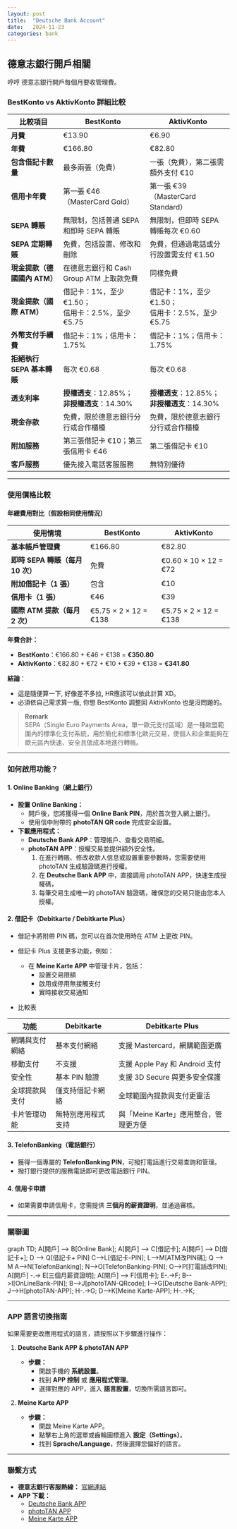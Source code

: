 ```yaml
---
layout: post
title:  "Deutsche Bank Account"
date:   2024-11-23
categories: bank
---
```


<!-- 流量追蹤 -->
<script src="{{ '/assets/js/momo-script.js' | relative_url }}"></script>

## 德意志銀行開戶相關

哼哼 德意志銀行開戶每個月要收管理費。

### **BestKonto vs AktivKonto 詳細比較**

| **比較項目**                | **BestKonto**                                           | **AktivKonto**                                        |
|-----------------------------|--------------------------------------------------------|-----------------------------------------------------|
| **月費**                    | €13.90                                                 | €6.90                                               |
| **年費**                    | €166.80                                                | €82.80                                              |
| **包含借記卡數量**           | 最多兩張（免費）                                       | 一張（免費），第二張需額外支付 €10                 |
| **信用卡年費**               | 第一張 €46（MasterCard Gold）                           | 第一張 €39（MasterCard Standard）                   |
| **SEPA 轉賬**               | 無限制，包括普通 SEPA 和即時 SEPA 轉賬                 | 無限制，但即時 SEPA 轉賬每次 €0.60                  |
| **SEPA 定期轉賬**           | 免費，包括設置、修改和刪除                             | 免費，但通過電話或分行設置需支付 €1.50              |
| **現金提款（德國國內 ATM）** | 在德意志銀行和 Cash Group ATM 上取款免費              | 同樣免費                                             |
| **現金提款（國際 ATM）**     | 借記卡：1%，至少 €1.50；<br>信用卡：2.5%，至少 €5.75  | 借記卡：1%，至少 €1.50；<br>信用卡：2.5%，至少 €5.75 |
| **外幣支付手續費**           | 借記卡：1%；信用卡：1.75%                              | 借記卡：1%；信用卡：1.75%                           |
| **拒絕執行 SEPA 基本轉賬**   | 每次 €0.68                                             | 每次 €0.68                                          |
| **透支利率**                 | **授權透支**：12.85%；<br>**非授權透支**：14.30%       | **授權透支**：12.85%；<br>**非授權透支**：14.30%    |
| **現金存款**                 | 免費，限於德意志銀行分行或合作櫃檯                    | 免費，限於德意志銀行分行或合作櫃檯                 |
| **附加服務**                | 第三張借記卡 €10；第三張信用卡 €46                    | 第二張借記卡 €10                                    |
| **客戶服務**                 | 優先接入電話客服服務                                   | 無特別優待                                           |

---

### 使用價格比較

#### 年總費用對比（假設相同使用情況）

| 使用情境                      | **BestKonto**                  | **AktivKonto**                 |
|-------------------------------|---------------------------------|--------------------------------|
| **基本帳戶管理費**            | €166.80                        | €82.80                        |
| **即時 SEPA 轉賬（每月 10 次）** | 免費                           | €0.60 × 10 × 12 = €72         |
| **附加借記卡（1 張）**         | 包含                           | €10                           |
| **信用卡（1 張）**             | €46                            | €39                           |
| **國際 ATM 提款（每月 2 次）**  | €5.75 × 2 × 12 = €138          | €5.75 × 2 × 12 = €138         |

**年費合計：**
- **BestKonto**：€166.80 + €46 + €138 = **€350.80**
- **AktivKonto**：€82.80 + €72 + €10 + €39 + €138 = **€341.80**

**結論**：
- 這是隨便算一下, 好像差不多拉, HR應該可以依此計算 XD。
- 必須依自己需求算一版, 你想 BestKonto 調整回 AktivKonto 也是沒問題的。

> **Remark**  
> SEPA（Single Euro Payments Area，單一歐元支付區域）是一種歐盟範圍內的標準化支付系統，用於簡化和標準化歐元交易，使個人和企業能夠在歐元區內快速、安全且低成本地進行轉帳。


---


### 如何啟用功能？

#### **1. Online Banking（網上銀行）**
- **設置 Online Banking：**
  - 開戶後，您將獲得一個 **Online Bank PIN**，用於首次登入網上銀行。
  - 使用信中附帶的 **photoTAN QR code** 完成安全設置。
- **下載應用程式：**
  - **Deutsche Bank APP**：管理帳戶、查看交易明細。
  - **photoTAN APP**：授權交易並提供額外安全性。
    1. 在進行轉賬、修改收款人信息或設置重要參數時，您需要使用 photoTAN 生成驗證碼進行授權。
    2. 在 **Deutsche Bank APP** 中，直接調用 photoTAN APP，快速生成授權碼，
    3. 每筆交易生成唯一的 photoTAN 驗證碼，確保您的交易只能由您本人授權。

#### 2. 借記卡（Debitkarte / Debitkarte Plus）
- 借記卡將附帶 PIN 碼，您可以在首次使用時在 ATM 上更改 PIN。
- 借記卡 Plus 支援更多功能，例如：
  - 在 **Meine Karte APP** 中管理卡片，包括：
    - 設置交易限額
    - 啟用或停用無接觸支付
    - 實時接收交易通知

- 比較表

| 功能             | Debitkarte  | Debitkarte Plus      |
|------------------|--------------------------|------------------------------------|
| 網購與支付網絡    | 基本支付網絡             | 支援 Mastercard，網購範圍更廣      |
| 移動支付         | 不支援                   | 支援 Apple Pay 和 Android 支付     |
| 安全性           | 基本 PIN 驗證            | 支援 3D Secure 與更多安全保護      |
| 全球提款與支付    | 僅支持借記卡網絡         | 全球範圍內提款與支付更靈活         |
| 卡片管理功能      | 無特別應用程式支持       | 與「Meine Karte」應用整合，管理更方便 |


#### 3. TelefonBanking（電話銀行）
- 獲得一個專屬的 **TelefonBanking PIN**，可撥打電話進行交易查詢和管理。
- 撥打銀行提供的服務電話即可更改電話銀行 PIN。

#### 4. 信用卡申請
- 如果需要申請信用卡，您需提供 **三個月的薪資證明**，並通過審核。

---
### 關聯圖

<div class="mermaid">
graph TD;
    A[開戶] --> B[Online Bank];
    A[開戶] --> C[借記卡];
    A[開戶] --> D[借記卡+];
    D --> Q[借記卡+ PIN]
    C-->L[借記卡-PIN];
    L-->M[ATM改PIN碼];
    Q --> M
    A-->N[TelefonBanking];
    N-->O[TelefonBanking-PIN];
    O-->P[打電話改PIN];
    A[開戶] -.-> E[三個月薪資證明];
    A[開戶] --> F[信用卡];
    E-.->F;
    B-->I[OnLineBank-PIN];
    B-->J[photoTAN-QRcode];
    I-->G[Deutsche Bank-APP];
    J-->H[photoTAN-APP];
    H-.->G;
    D-->K[Meine Karte-APP];
    H-.->K;


</div>

---

### APP 語言切換指南

如果需要更改應用程式的語言，請按照以下步驟進行操作：

1. **Deutsche Bank APP & photoTAN APP**  
   - **步驟：**  
     - 開啟手機的 **系統設置**。  
     - 找到 **APP 控制** 或 **應用程式管理**。  
     - 選擇對應的 APP，進入 **語言設置**，切換所需語言即可。

2. **Meine Karte APP**  
   - **步驟：**  
     - 開啟 Meine Karte APP。  
     - 點擊右上角的選單或齒輪圖標進入 **設定（Settings）**。  
     - 找到 **Sprache/Language**，然後選擇您偏好的語言。

---


### 聯繫方式
- **德意志銀行客服熱線：** [官網連結](https://www.deutsche-bank.de)
- **APP 下載：**
  - [Deutsche Bank APP](https://www.deutsche-bank.de/app)
  - [photoTAN APP](https://www.deutsche-bank.de/photoTAN)
  - [Meine Karte APP](https://www.deutsche-bank.de/meinekarte)